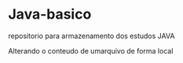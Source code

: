 # Java-basico
repositorio para armazenamento dos estudos JAVA

Alterando o conteudo de umarquivo de forma local
